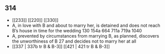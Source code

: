 ## 314
- [[233]] [[220]] [[330]] 
- A, in love with B and about to marry her, is detained and does not reach B’s house in time for the wedding 130 154a 664 711a 719a 1040
- A, prevented by circumstances from marrying B, as planned, discovers the unworthiness of B 27 and decides not to marry her at all
- [[337 | 337b tr B &amp; B-3]] [[421 | 421 tr B &amp; B-3]] 

